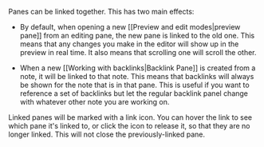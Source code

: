 Panes can be linked together. This has two main effects:

- By default, when opening a new [[Preview and edit modes|preview pane]] from an editing pane, the new pane is linked to the old one. This means that any changes you make in the editor will show up in the preview in real time. It also means that scrolling one will scroll the other.

- When a new [[Working with backlinks|Backlink Pane]] is created from a note, it will be linked to that note. This means that backlinks will always be shown for the note that is in that pane. This is useful if you want to reference a set of backlinks but let the regular backlink panel change with whatever other note you are working on.

Linked panes will be marked with a link icon. You can hover the link to see which pane it's linked to, or click the icon to release it, so that they are no longer linked. This will not close the previously-linked pane.
